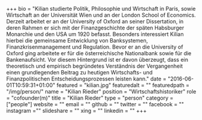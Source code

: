 +++
bio = "Kilian studierte Politik, Philosophie und Wirtschaft in Paris, sowie Wirtschaft an der Universität Wien und an der London School of Economics. Derzeit arbeitet er an der University of Oxford an seiner Dissertation, in deren Rahmen er sich mit der Finanzgeschichte der späten Habsburger Monarchie und den USA um 1920 befasst. Besonders interessiert Kilian hierbei die gemeinsame Entwicklung von Banksystemen, Finanzkrisenmanagement und Regulation. Bevor er an die University of Oxford ging arbeitete er für die österreichische Nationalbank sowie für die Bankenaufsicht. Vor diesem Hintergrund ist er davon überzeugt, dass ein theoretisch und empirisch begründetes Verständnis der Vergangenheit einen grundlegenden Beitrag zu heutigen Wirtschafts- und Finanzpolitischen Entscheidungsprozessen leisten kann."
date = "2016-06-01T10:59:31+01:00"
featured = "kilian.jpg"
featuredalt = ""
featuredpath = "/img/person/"
name = "Kilian Rieder"
position = "Wirtschaftshistoriker"
role = "cofounder(m)"
title = "Kilian Rieder"
type = "person"
category = ["people"]
website = ""
email = ""
github = ""
twitter = ""
facebook = ""
instagram =""
slideshare = ""
xing = ""
linkedin = ""
+++
